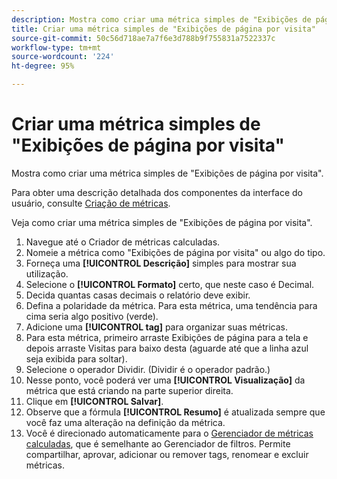 ```yaml
---
description: Mostra como criar uma métrica simples de "Exibições de página por visita".
title: Criar uma métrica simples de "Exibições de página por visita"
source-git-commit: 50c56d718ae7a7f6e3d788b9f755831a7522337c
workflow-type: tm+mt
source-wordcount: '224'
ht-degree: 95%

---
```


# Criar uma métrica simples de &quot;Exibições de página por visita&quot;

Mostra como criar uma métrica simples de &quot;Exibições de página por visita&quot;.

Para obter uma descrição detalhada dos componentes da interface do usuário, consulte [Criação de métricas](/help/components/calc-metrics/cm-workflow/cm-build-metrics.md).

Veja como criar uma métrica simples de &quot;Exibições de página por visita&quot;.

1. Navegue até o Criador de métricas calculadas.
1. Nomeie a métrica como &quot;Exibições de página por visita&quot; ou algo do tipo.
1. Forneça uma **[!UICONTROL Descrição]** simples para mostrar sua utilização.
1. Selecione o **[!UICONTROL Formato]** certo, que neste caso é Decimal.
1. Decida quantas casas decimais o relatório deve exibir.
1. Defina a polaridade da métrica. Para esta métrica, uma tendência para cima seria algo positivo (verde).
1. Adicione uma **[!UICONTROL tag]** para organizar suas métricas.
1. Para esta métrica, primeiro arraste Exibições de página para a tela e depois arraste Visitas para baixo desta (aguarde até que a linha azul seja exibida para soltar).
1. Selecione o operador Dividir. (Dividir é o operador padrão.)
1. Nesse ponto, você poderá ver uma **[!UICONTROL Visualização]** da métrica que está criando na parte superior direita.
1. Clique em **[!UICONTROL Salvar]**.
1. Observe que a fórmula **[!UICONTROL Resumo]** é atualizada sempre que você faz uma alteração na definição da métrica.
1. Você é direcionado automaticamente para o [Gerenciador de métricas calculadas](/help/components/calc-metrics/cm-workflow/cm-manager.md), que é semelhante ao Gerenciador de filtros. Permite compartilhar, aprovar, adicionar ou remover tags, renomear e excluir métricas.
